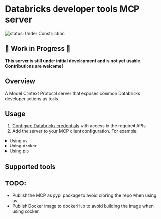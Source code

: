 # Databricks developer tools MCP server
![status: Under Construction](https://img.shields.io/badge/status-Under_Construction-red?style=flat-square&logo=databricks)

## 🚧 Work in Progress 🚧
**This server is still under initial development and is not yet usable. Contributions are welcome!**

## Overview
A Model Context Protocol server that exposes common Databricks developer actions as tools.

## Usage
1. [Configure Databricks credentials](https://docs.databricks.com/aws/en/dev-tools/cli/authentication) with access to the required APIs
1. Add the server to your MCP client configuration. For example:

<details>
<summary>Using uv</summary>

1. Install [uv](https://docs.astral.sh/uv/getting-started/installation/)
1. Install Python using `uv python install 3.12`
1. Clone this repo `git clone https://github.com/databrickslabs/mcp.git`
1. Add to your `claude_desktop_config.json`:

```json
{
  "mcpServers": {
    "databricks_developer_tools": {
      "command": "uv",
      "args": [
        "run",
        "/path/to/repo/servers/developer_tools/src/server.py"
      ]
    }
  }
}
```

</details>

<details>
<summary>Using docker</summary>

### Build the image 

```docker build -t databricks-mcp-dev-tools .```

Then update your `claude_desktop_config.json`:

```json
{
  "mcpServers": {
    "databricks_developer_tools": {
      "command": "docker",
      "args": [
        "run", 
        "--rm", 
        "-i", 
        "-e",
        "DATABRICKS_HOST=<YOUR-DATABRICKS-HOST>",
        "-e",
        "DATABRICKS_TOKEN=<YOUR-DATABRICKS-TOKEN>",
        "-e",
        "DATABRICKS_HTTP_PATH=<YOUR-DATABRICKS-HTTP-PATH>",
        "databricks-mcp-dev-tools"
      ]
    }
  }
}
```
</details>

<details>
<summary>Using pip</summary>

```json
{
  "mcpServers": {
    "databricks_developer_tools": {
      "command": "python",
      "args": [
        "/path/to/databricks-developer-tools/src/server.py"
      ]
    }
  }
}
```

</details>

## Supported tools

## TODO: 
- Publish the MCP as pypi package to avoid cloning the repo when using uv.
- Publish Docker image to dockerHub to avoid building the image when using docker.
